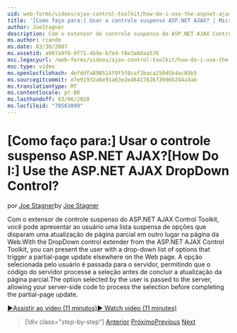 ```yaml
---
uid: web-forms/videos/ajax-control-toolkit/how-do-i-use-the-aspnet-ajax-dropdown-control
title: '[Como faço para:] Usar o controle suspenso ASP.NET AJAX? | Microsoft Docs'
author: JoeStagner
description: Com o extensor de controle suspenso do ASP.NET AJAX Control Toolkit, você pode apresentar ao usuário uma lista suspensa de opções que disparam um-pa parcial...
ms.author: riande
ms.date: 03/30/2007
ms.assetid: a997a9f8-9f71-4b9e-b7ed-f8e3a0daa576
msc.legacyurl: /web-forms/videos/ajax-control-toolkit/how-do-i-use-the-aspnet-ajax-dropdown-control
msc.type: video
ms.openlocfilehash: 4efddfa898514f9f5f8caf1baca250d5b4ac85b5
ms.sourcegitcommit: e7e91932a6e91a63e2e46417626f39d6b244a3ab
ms.translationtype: MT
ms.contentlocale: pt-BR
ms.lasthandoff: 03/06/2020
ms.locfileid: "78563899"
---
```

# <a name="how-do-i-use-the-aspnet-ajax-dropdown-control"></a><span data-ttu-id="13713-104">[Como faço para:] Usar o controle suspenso ASP.NET AJAX?</span><span class="sxs-lookup"><span data-stu-id="13713-104">[How Do I:] Use the ASP.NET AJAX DropDown Control?</span></span>

<span data-ttu-id="13713-105">por [Joe Stagner](https://github.com/JoeStagner)</span><span class="sxs-lookup"><span data-stu-id="13713-105">by [Joe Stagner](https://github.com/JoeStagner)</span></span>

<span data-ttu-id="13713-106">Com o extensor de controle suspenso do ASP.NET AJAX Control Toolkit, você pode apresentar ao usuário uma lista suspensa de opções que disparam uma atualização de página parcial em outro lugar na página da Web.</span><span class="sxs-lookup"><span data-stu-id="13713-106">With the DropDown control extender from the ASP.NET AJAX Control Toolkit, you can present the user with a drop-down list of options that trigger a partial-page update elsewhere on the Web page.</span></span> <span data-ttu-id="13713-107">A opção selecionada pelo usuário é passada para o servidor, permitindo que o código do servidor processe a seleção antes de concluir a atualização da página parcial.</span><span class="sxs-lookup"><span data-stu-id="13713-107">The option selected by the user is passed to the server, allowing your server-side code to process the selection before completing the partial-page update.</span></span>

[<span data-ttu-id="13713-108">&#9654;Assistir ao vídeo (11 minutos)</span><span class="sxs-lookup"><span data-stu-id="13713-108">&#9654; Watch video (11 minutes)</span></span>](https://channel9.msdn.com/Blogs/ASP-NET-Site-Videos/how-do-i-use-the-aspnet-ajax-dropdown-control)

> [!div class="step-by-step"]
> <span data-ttu-id="13713-109">[Anterior](how-do-i-configure-the-aspnet-ajax-calendar-control.md)
> [Próximo](how-do-i-use-the-aspnet-ajax-maskededit-controls.md)</span><span class="sxs-lookup"><span data-stu-id="13713-109">[Previous](how-do-i-configure-the-aspnet-ajax-calendar-control.md)
[Next](how-do-i-use-the-aspnet-ajax-maskededit-controls.md)</span></span>
